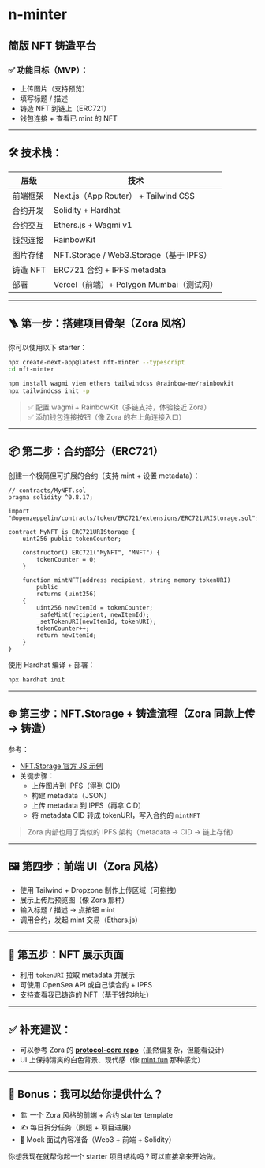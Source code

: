 # n-minter


## 简版 NFT 铸造平台

### ✅ 功能目标（MVP）：
- 上传图片（支持预览）
- 填写标题 / 描述
- 铸造 NFT 到链上（ERC721）
- 钱包连接 + 查看已 mint 的 NFT

---

## 🛠️ 技术栈：

| 层级 | 技术 |
|------|------|
| 前端框架 | Next.js（App Router） + Tailwind CSS |
| 合约开发 | Solidity + Hardhat |
| 合约交互 | Ethers.js + Wagmi v1 |
| 钱包连接 | RainbowKit |
| 图片存储 | NFT.Storage / Web3.Storage（基于 IPFS） |
| 铸造 NFT | ERC721 合约 + IPFS metadata |
| 部署 | Vercel（前端）+ Polygon Mumbai（测试网） |

---

## 🪜 第一步：搭建项目骨架（Zora 风格）

你可以使用以下 starter：

```bash
npx create-next-app@latest nft-minter --typescript
cd nft-minter

npm install wagmi viem ethers tailwindcss @rainbow-me/rainbowkit
npx tailwindcss init -p
```

> ✅ 配置 wagmi + RainbowKit（多链支持，体验接近 Zora）  
> ✅ 添加钱包连接按钮（像 Zora 的右上角连接入口）

---

## 📦 第二步：合约部分（ERC721）

创建一个极简但可扩展的合约（支持 mint + 设置 metadata）：

```solidity
// contracts/MyNFT.sol
pragma solidity ^0.8.17;

import "@openzeppelin/contracts/token/ERC721/extensions/ERC721URIStorage.sol";

contract MyNFT is ERC721URIStorage {
    uint256 public tokenCounter;

    constructor() ERC721("MyNFT", "MNFT") {
        tokenCounter = 0;
    }

    function mintNFT(address recipient, string memory tokenURI)
        public
        returns (uint256)
    {
        uint256 newItemId = tokenCounter;
        _safeMint(recipient, newItemId);
        _setTokenURI(newItemId, tokenURI);
        tokenCounter++;
        return newItemId;
    }
}
```

使用 Hardhat 编译 + 部署：

```bash
npx hardhat init
```

---

## 🌐 第三步：NFT.Storage + 铸造流程（Zora 同款上传 → 铸造）

参考：
- [NFT.Storage 官方 JS 示例](https://github.com/nftstorage/nft.storage/tree/main/packages/example)
- 关键步骤：
  - 上传图片到 IPFS（得到 CID）
  - 构建 metadata（JSON）
  - 上传 metadata 到 IPFS（再拿 CID）
  - 将 metadata CID 转成 tokenURI，写入合约的 `mintNFT`

> Zora 内部也用了类似的 IPFS 架构（metadata → CID → 链上存储）

---

## 🖼️ 第四步：前端 UI（Zora 风格）

- 使用 Tailwind + Dropzone 制作上传区域（可拖拽）
- 展示上传后预览图（像 Zora 那种）
- 输入标题 / 描述 → 点按钮 mint
- 调用合约，发起 mint 交易（Ethers.js）

---

## 🔁 第五步：NFT 展示页面

- 利用 `tokenURI` 拉取 metadata 并展示
- 可使用 OpenSea API 或自己读合约 + IPFS
- 支持查看我已铸造的 NFT（基于钱包地址）

---

## ✅ 补充建议：

- 可以参考 Zora 的 **[protocol-core repo](https://github.com/ourzora/zora-protocol)**（虽然偏复杂，但能看设计）
- UI 上保持清爽的白色背景、现代感（像 [mint.fun](https://mint.fun) 那种感觉）

---

## 🎁 Bonus：我可以给你提供什么？

- 🏗️ 一个 Zora 风格的前端 + 合约 starter template
- ✍️ 每日拆分任务（刷题 + 项目进展）
- 🧪 Mock 面试内容准备（Web3 + 前端 + Solidity）

你想我现在就帮你起一个 starter 项目结构吗？可以直接拿来开始做。